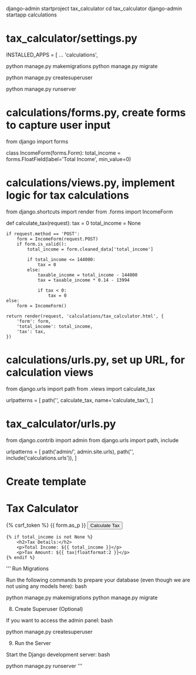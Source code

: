 django-admin startproject tax_calculator
cd tax_calculator
django-admin startapp calculations

# tax_calculator/settings.py
INSTALLED_APPS = [
    ...
    'calculations',
    
python manage.py makemigrations
python manage.py migrate

python manage.py createsuperuser

python manage.py runserver


# calculations/forms.py, create forms to capture user input
from django import forms

class IncomeForm(forms.Form):
    total_income = forms.FloatField(label='Total Income', min_value=0)

# calculations/views.py, implement logic for tax calculations
from django.shortcuts import render
from .forms import IncomeForm

def calculate_tax(request):
    tax = 0
    total_income = None

    if request.method == 'POST':
        form = IncomeForm(request.POST)
        if form.is_valid():
            total_income = form.cleaned_data['total_income']

            if total_income <= 144000:
                tax = 0
            else:
                taxable_income = total_income - 144000
                tax = taxable_income * 0.14 - 13994

                if tax < 0:
                    tax = 0
    else:
        form = IncomeForm()

    return render(request, 'calculations/tax_calculator.html', {
        'form': form,
        'total_income': total_income,
        'tax': tax,
    })

# calculations/urls.py, set up URL, for calculation views
from django.urls import path
from .views import calculate_tax

urlpatterns = [
    path('', calculate_tax, name='calculate_tax'),
]

# tax_calculator/urls.py
from django.contrib import admin
from django.urls import path, include

urlpatterns = [
    path('admin/', admin.site.urls),
    path('', include('calculations.urls')),
]

# Create template
<!-- calculations/templates/calculations/tax_calculator.html -->
<!DOCTYPE html>
<html lang="en">
<head>
    <meta charset="UTF-8">
    <meta name="viewport" content="width=device-width, initial-scale=1.0">
    <title>Tax Calculator</title>
</head>
<body>
    <h1>Tax Calculator</h1>
    <form method="post">
        {% csrf_token %}
        {{ form.as_p }}
        <button type="submit">Calculate Tax</button>
    </form>

    {% if total_income is not None %}
        <h2>Tax Details:</h2>
        <p>Total Income: ${{ total_income }}</p>
        <p>Tax Amount: ${{ tax|floatformat:2 }}</p>
    {% endif %}
</body>
</html>

''' 
Run Migrations

Run the following commands to prepare your database (even though we are not using any models here):
bash

python manage.py makemigrations
python manage.py migrate

8. Create Superuser (Optional)

If you want to access the admin panel:
bash

python manage.py createsuperuser

9. Run the Server

Start the Django development server:
bash

python manage.py runserver
'''
